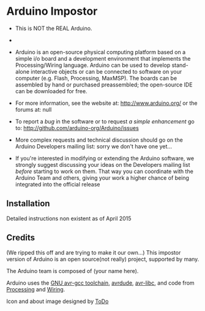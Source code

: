 Arduino Impostor
========
* This is NOT the REAL Arduino. 
* 
* Arduino is an open-source physical computing platform based on a simple i/o
board and a development environment that implements the Processing/Wiring
language. Arduino can be used to develop stand-alone interactive objects or
can be connected to software on your computer (e.g. Flash, Processing, MaxMSP).
The boards can be assembled by hand or purchased preassembled; the open-source
IDE can be downloaded for free.

* For more information, see the website at: http://www.arduino.org/
or the forums at: null

* To report a *bug* in the software or to request *a simple enhancement* go to:
http://github.com/arduino-org/Arduino/issues

* More complex requests and technical discussion should go on the Arduino Developers
mailing list:
sorry we don't have one yet...

* If you're interested in modifying or extending the Arduino software, we strongly 
suggest discussing your ideas on the Developers mailing list *before* starting
to work on them. That way you can coordinate with the Arduino Team and others,
giving your work a higher chance of being integrated into the official release


Installation
------------
Detailed instructions non existent as of April 2015

Credits
--------
(We ripped this off and are trying to make it our own...)
This impostor version of Arduino is an open source(not really) project, supported by many.

The Arduino team is composed of (your name here).

Arduino uses the [GNU avr-gcc toolchain](http://gcc.gnu.org/wiki/avr-gcc), [avrdude](http://www.nongnu.org/avrdude/), [avr-libc](http://www.nongnu.org/avr-libc/), and code from
[Processing](http://www.processing.org) and [Wiring](http://wiring.org.co).

Icon and about image designed by [ToDo](http://www.todo.to.it/)

